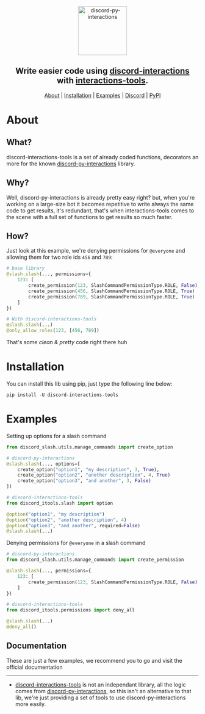 <div align="center">
    <a><img src="https://cdn.discordapp.com/attachments/875651719088984125/875884861926285364/logo.gif" alt="discord-py-interactions" height="128"></a>
    <h2>Write easier code using <a href="https://github.com/discord-py-interactions/discord-py-interactions">discord-interactions</a> with <a href="https://github.com/discord-interactions-tools/discord-interactions-tools">interactions-tools</a>.</h2>
</div>

<div align="center">
</div>

<p align="center">
    <a href="#about">About</a> |
    <a href="#installation">Installation</a> |
    <a href="#examples">Examples</a> |
    <a href="https://discord.gg/kNYjuz2Jjv">Discord</a> |
    <a href="">PyPI</a>
</p>

# About
## What?
discord-interactions-tools is a set of already coded functions, decorators an more for the known <a href="https://github.com/discord-py-interactions/discord-py-interactions">discord-py-interactions</a> library.

## Why?
Well, discord-py-interactions is already pretty easy right? but, when you're working on a large-size bot it becomes repetitive to write always the same code to get results, it's redundant, that's when interactions-tools comes to the scene with a full set of functions to get results so much faster.

## How?
Just look at this example, we're denying permissions for `@everyone` and allowing them for two role ids `456` and `789`:
```py
# base library
@slash.slash(..., permissions={
    123: [
        create_permission(123, SlashCommandPermissionType.ROLE, False),
        create_permission(456, SlashCommandPermissionType.ROLE, True)
        create_permission(789, SlashCommandPermissionType.ROLE, True)
    ]
})

# With discord-interactions-tools
@slash.slash(...)
@only_allow_roles(123, [456, 789])

```
That's some *clean & pretty* code right there huh

# Installation
You can install this lib using pip, just type the following line below:

`pip install -U discord-interactions-tools`

# Examples
Setting up options for a slash command
```py
from discord_slash.utils.manage_commands import create_option

# discord-py-interactions
@slash.slash(..., options=[
    create_option("option1", "my description", 3, True),
    create_option("option2", "another description", 4, True)
    create_option("option3", "and another", 3, False)
])

# discord-interactions-tools
from discord_itools.slash import option

@option("option1", "my description")
@option("option2", "another description", 4)
@option("option3", "and another", required=False)
@slash.slash(...)

```

Denying permissions for `@everyone` in a slash command
```py
# discord-py-interactions
from discord_slash.utils.manage_commands import create_permission

@slash.slash(..., permissions={
    123: [
        create_permission(123, SlashCommandPermissionType.ROLE, False)
    ]
})

# discord-interactions-tools
from discord_itools.permissions import deny_all

@slash.slash(...)
@deny_all()
```

## Documentation
These are just a few examples, we recommend you to go and visit the official documentation

--------

- <a href="https://github.com/discord-interactions-tools/discord-interactions-tools">discord-interactions-tools</a> is not an independant library, all the logic comes from <a href="https://github.com/discord-py-interactions/discord-py-interactions">discord-py-interactions</a>, so this isn't an alternative to that lib, we're just providing a set of tools to use discord-py-interactions more easily.